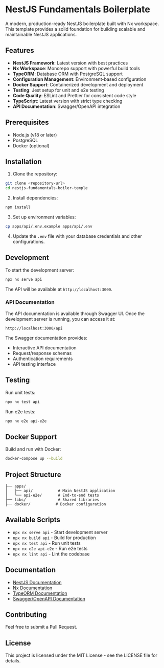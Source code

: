 # NestJS Fundamentals Boilerplate

A modern, production-ready NestJS boilerplate built with Nx workspace. This template provides a solid foundation for building scalable and maintainable NestJS applications.

## Features

- **NestJS Framework**: Latest version with best practices
- **Nx Workspace**: Monorepo support with powerful build tools
- **TypeORM**: Database ORM with PostgreSQL support
- **Configuration Management**: Environment-based configuration
- **Docker Support**: Containerized development and deployment
- **Testing**: Jest setup for unit and e2e testing
- **Code Quality**: ESLint and Prettier for consistent code style
- **TypeScript**: Latest version with strict type checking
- **API Documentation**: Swagger/OpenAPI integration

## Prerequisites

- Node.js (v18 or later)
- PostgreSQL
- Docker (optional)

## Installation

1. Clone the repository:

```bash
git clone <repository-url>
cd nestjs-fundamentals-boiler-temple
```

2. Install dependencies:

```bash
npm install
```

3. Set up environment variables:

```bash
cp apps/api/.env.example apps/api/.env
```

4. Update the `.env` file with your database credentials and other configurations.

## Development

To start the development server:

```bash
npx nx serve api
```

The API will be available at `http://localhost:3000`.

### API Documentation

The API documentation is available through Swagger UI. Once the development server is running, you can access it at:

```
http://localhost:3000/api
```

The Swagger documentation provides:

- Interactive API documentation
- Request/response schemas
- Authentication requirements
- API testing interface

## Testing

Run unit tests:

```bash
npx nx test api
```

Run e2e tests:

```bash
npx nx e2e api-e2e
```

## Docker Support

Build and run with Docker:

```bash
docker-compose up --build
```

## Project Structure

```
├── apps/
│   ├── api/           # Main NestJS application
│   └── api-e2e/       # End-to-end tests
├── libs/              # Shared libraries
├── docker/           # Docker configuration
```

## Available Scripts

- `npx nx serve api` - Start development server
- `npx nx build api` - Build for production
- `npx nx test api` - Run unit tests
- `npx nx e2e api-e2e` - Run e2e tests
- `npx nx lint api` - Lint the codebase

## Documentation

- [NestJS Documentation](https://docs.nestjs.com/)
- [Nx Documentation](https://nx.dev/)
- [TypeORM Documentation](https://typeorm.io/)
- [Swagger/OpenAPI Documentation](https://docs.nestjs.com/openapi/introduction)

## Contributing

Feel free to submit a Pull Request.

## License

This project is licensed under the MIT License - see the LICENSE file for details.
